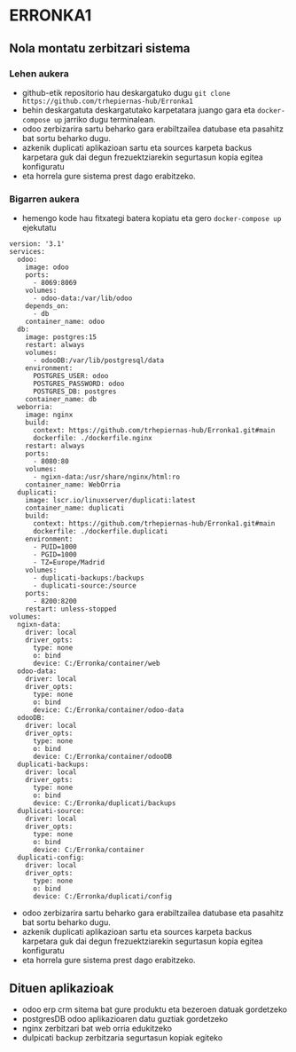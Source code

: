# ERRONKA1

## Nola montatu zerbitzari sistema

### Lehen aukera

- github-etik repositorio hau deskargatuko dugu `git clone https://github.com/trhepiernas-hub/Erronka1` 
- behin deskargatuta deskargatutako karpetatara juango gara eta  `docker-compose up` jarriko dugu terminalean.
- odoo zerbizarira sartu beharko gara erabiltzailea datubase eta pasahitz bat sortu beharko dugu.
- azkenik duplicati aplikazioan sartu eta sources karpeta backus karpetara guk dai degun frezuektziarekin segurtasun kopia egitea konfiguratu
- eta horrela gure sistema prest dago erabitzeko.

### Bigarren aukera

- hemengo kode hau fitxategi batera kopiatu eta gero `docker-compose up` ejekutatu

```
version: '3.1'
services:
  odoo:
    image: odoo
    ports:
      - 8069:8069
    volumes:
      - odoo-data:/var/lib/odoo
    depends_on:
      - db
    container_name: odoo
  db:
    image: postgres:15
    restart: always
    volumes:
      - odooDB:/var/lib/postgresql/data
    environment:
      POSTGRES_USER: odoo
      POSTGRES_PASSWORD: odoo
      POSTGRES_DB: postgres
    container_name: db
  weborria:
    image: nginx
    build: 
      context: https://github.com/trhepiernas-hub/Erronka1.git#main
      dockerfile: ./dockerfile.nginx
    restart: always
    ports:
      - 8080:80
    volumes:
      - ngixn-data:/usr/share/nginx/html:ro
    container_name: WebOrria
  duplicati:
    image: lscr.io/linuxserver/duplicati:latest
    container_name: duplicati
    build: 
      context: https://github.com/trhepiernas-hub/Erronka1.git#main
      dockerfile: ./dockerfile.duplicati
    environment:
      - PUID=1000
      - PGID=1000
      - TZ=Europe/Madrid
    volumes:
      - duplicati-backups:/backups
      - duplicati-source:/source
    ports:
      - 8200:8200
    restart: unless-stopped
volumes:
  ngixn-data:
    driver: local
    driver_opts:
      type: none
      o: bind
      device: C:/Erronka/container/web
  odoo-data:
    driver: local
    driver_opts:
      type: none
      o: bind
      device: C:/Erronka/container/odoo-data
  odooDB:
    driver: local
    driver_opts:
      type: none
      o: bind
      device: C:/Erronka/container/odooDB
  duplicati-backups:
    driver: local
    driver_opts:
      type: none
      o: bind
      device: C:/Erronka/duplicati/backups
  duplicati-source:
    driver: local
    driver_opts:
      type: none
      o: bind
      device: C:/Erronka/container
  duplicati-config:
    driver: local
    driver_opts:
      type: none
      o: bind
      device: C:/Erronka/duplicati/config
```

- odoo zerbizarira sartu beharko gara erabiltzailea datubase eta pasahitz bat sortu beharko dugu.
- azkenik duplicati aplikazioan sartu eta sources karpeta backus karpetara guk dai degun frezuektziarekin segurtasun kopia egitea konfiguratu
- eta horrela gure sistema prest dago erabitzeko.

## Dituen aplikazioak

- odoo erp crm sitema bat gure produktu eta bezeroen datuak gordetzeko
- postgresDB odoo aplikazioaren datu guztiak gordetzeko
- nginx zerbitzari bat web orria edukitzeko
- dulpicati backup zerbitzaria segurtasun kopiak egiteko